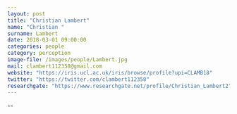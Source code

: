 ```yaml
---
layout: post
title: "Christian Lambert"
name: "Christian "
surname: Lambert
date: 2018-03-01 09:00:00
categories: people
category: perception
image-file: /images/people/Lambert.jpg
mail: clambert112358@gmail.com
website: "https://iris.ucl.ac.uk/iris/browse/profile?upi=CLAMB18"
twitter: "https://twitter.com/clambert112358"
researchgate: "https://www.researchgate.net/profile/Christian_Lambert2"
---
```


--

